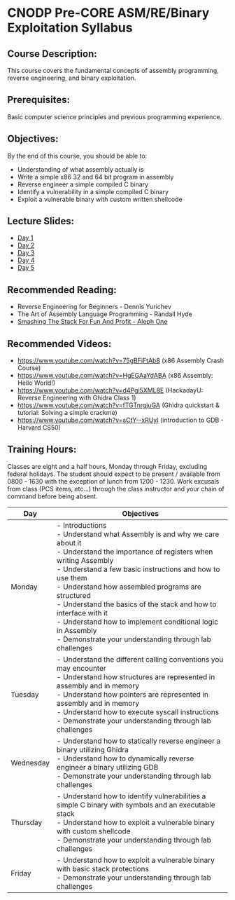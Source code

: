 # CNODP Pre-CORE ASM/RE/Binary Exploitation Syllabus

## Course Description:
This course covers the fundamental concepts of assembly programming, reverse engineering, and binary exploitation.

## Prerequisites: 
Basic computer science principles and previous programming experience.

## Objectives:
By the end of this course, you should be able to:

- Understanding of what assembly actually is
- Write a simple x86 32 and 64 bit program in assembly
- Reverse engineer a simple compiled C binary
- Identify a vulnerability in a simple compiled C binary
- Exploit a vulnerable binary with custom written shellcode


## Lecture Slides:
- [Day 1](https://docs.google.com/presentation/d/1eDlxNswjoKjt-zbAB4XQKpFgmzF6tUd5ftTU4WWv1Ps)
- [Day 2](https://docs.google.com/presentation/d/1sDPCFFxXc3XwG8RYqh0a3Va2-VBPhiVIUrDRBqDzcrI)
- [Day 3](https://docs.google.com/presentation/d/1DfI3Ze1Ym4VICsEXcByFULelLL8wYil8BtQWKUe1qsM)
- [Day 4](https://docs.google.com/presentation/d/1BLORYiTWsDbipdzga7Nh-xm0WCSkLO_pT5zcyh27Jxk)
- [Day 5](https://docs.google.com/presentation/d/1qTu9ARca9ogseWku2VRlsyctDNNQmXeL0_NCT-7B9xo)

## Recommended Reading:
- Reverse Engineering for Beginners - Dennis Yurichev
- The Art of Assembly Language Programming - Randall Hyde
- [Smashing The Stack For Fun And Profit - Aleph One](https://inst.eecs.berkeley.edu/~cs161/fa08/papers/stack_smashing.pdf)

## Recommended Videos:
- https://www.youtube.com/watch?v=75gBFiFtAb8 (x86 Assembly Crash Course)
- https://www.youtube.com/watch?v=HgEGAaYdABA (x86 Assembly: Hello World!)
- https://www.youtube.com/watch?v=d4Pgi5XML8E (HackadayU: Reverse Engineering with Ghidra Class 1)
- https://www.youtube.com/watch?v=fTGTnrgjuGA (Ghidra quickstart & tutorial: Solving a simple crackme)
- https://www.youtube.com/watch?v=sCtY--xRUyI (introduction to GDB - Harvard CS50)

## Training Hours:
Classes are eight and a half hours, Monday through Friday, excluding federal holidays.  The student should expect to be present / available from 0800 - 1630 with the exception of lunch from 1200 - 1230. Work excusals from class (PCS items, etc…) through the class instructor and your chain of command before being absent.

| Day       | Objectives                                                                                                                                                                                                                                                                                                                                                                                                                                                            |
|-----------|-----------------------------------------------------------------------------------------------------------------------------------------------------------------------------------------------------------------------------------------------------------------------------------------------------------------------------------------------------------------------------------------------------------------------------------------------------------------------|
| Monday    | - Introductions<br/>- Understand what Assembly is and why we care about it<br/>-  Understand the importance of registers when writing Assembly<br/>- Understand a few basic instructions and how to use them<br/>- Understand how assembled programs are structured<br/>- Understand the basics of the stack and how to interface with it<br/>- Understand how to implement conditional logic in Assembly<br/>- Demonstrate your understanding through lab challenges |
| Tuesday   | - Understand the different calling conventions you may encounter<br/>- Understand how structures are represented in assembly and in memory<br/>- Understand how pointers are represented in assembly and in memory<br/>- Understand how to execute syscall instructions<br/>- Demonstrate your understanding through lab challenges                                                                                                                                                                                               |
| Wednesday | - Understand how to statically reverse engineer a binary utilizing Ghidra<br/>- Understand how to dynamically reverse engineer a binary  utilizing GDB<br/>- Demonstrate your understanding through lab challenges                                                                                                                                                                                                                                                                                                                |
| Thursday  | - Understand how to identify vulnerabilities a simple C binary with symbols and an executable stack<br/>- Understand how to exploit a vulnerable binary with custom shellcode<br/>- Demonstrate your understanding through lab challenges                                                                                                                                                                                                                                                                                         |
| Friday    | - Understand how to exploit a vulnerable binary with basic stack protections<br/>- Demonstrate your understanding through lab challenges                                                                                                                                                                                                                                                                                                                                                                                          |

